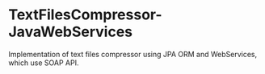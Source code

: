 # TextFilesCompressor-JavaWebServices
Implementation of text files compressor using JPA ORM and WebServices, which use SOAP API.
